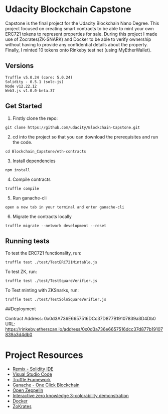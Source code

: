 # Udacity Blockchain Capstone

Capstone is the final project for the Udacity Blockchain Nano Degree. This project focused on creating smart contracts to be able to mint your own ERC721 tokens to represent properties for sale. During this project I made use of Zocrates(ZK-SNARK) and Docker to be able to verify ownership without having to provide any confidential details about the property. Finally, I minted 10 tokens onto Rinkeby test net (using MyEtherWallet).

## Versions

```
Truffle v5.0.24 (core: 5.0.24)
Solidity - 0.5.1 (solc-js)
Node v12.22.12
Web3.js v1.0.0-beta.37
```

## Get Started

1) Firstly clone the repo:

```
git clone https://github.com/udacity/Blockchain-Capstone.git
```
2) cd into the project so that you can download the prerequisites and run the code.

```
cd Blockchain_Capstone/eth-contracts
```

3) Install dependencies

```
npm install
```

4) Compile contracts

```
truffle compile
```

5) Run ganache-cli

```
open a new tab in your terminal and enter ganache-cli
```

6) Migrate the contracts locally

```
truffle migrate --network development --reset
```



## Running tests


To test the ERC721 functionality, run:

```
truffle test ./test/TestERC721Mintable.js
```

To test ZK, run:

```
truffle test ./test/TestSquareVerifier.js
```

To Test minting with ZKSnarks, run:

```
truffle test ./test/TestSolnSquareVerifier.js
```


##Deployment

Contract Address: 0x0d3A736E6657516DCc37D877B19107839a3D4Db0
URL: https://rinkeby.etherscan.io/address/0x0d3a736e6657516dcc37d877b19107839a3d4db0





# Project Resources

* [Remix - Solidity IDE](https://remix.ethereum.org/)
* [Visual Studio Code](https://code.visualstudio.com/)
* [Truffle Framework](https://truffleframework.com/)
* [Ganache - One Click Blockchain](https://truffleframework.com/ganache)
* [Open Zeppelin ](https://openzeppelin.org/)
* [Interactive zero knowledge 3-colorability demonstration](http://web.mit.edu/~ezyang/Public/graph/svg.html)
* [Docker](https://docs.docker.com/install/)
* [ZoKrates](https://github.com/Zokrates/ZoKrates)

